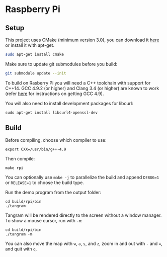 Raspberry Pi
============

## Setup ##

This project uses CMake (minimum version 3.0), you can download it [here](http://www.cmake.org/download/) or install it with apt-get.

```bash
sudo apt-get install cmake
```

Make sure to update git submodules before you build:

```bash
git submodule update --init
```

To build on Rasberry Pi you will need a C++ toolchain with support for C++14. GCC 4.9.2 (or higher) and Clang 3.4 (or higher) are known to work (refer [here](https://community.thinger.io/t/starting-with-the-raspberry-pi/36) for instructions on getting GCC 4.9).

You will also need to install development packages for libcurl:

```
sudo apt-get install libcurl4-openssl-dev
```

## Build ##

Before compiling, choose which compiler to use:
```
export CXX=/usr/bin/g++-4.9
```

Then compile:

```
make rpi
```

You can optionally use `make -j` to parallelize the build and append `DEBUG=1` or `RELEASE=1` to choose the build type.

Run the demo program from the output folder:
```
cd build/rpi/bin
./tangram
```

Tangram will be rendered directly to the screen without a window manager. To show a mouse cursor, run with `-m`:

```
cd build/rpi/bin
./tangram -m
```

You can also move the map with `w`, `a`, `s`, and `z`, zoom in and out with `-` and `=`, and quit with `q`.
